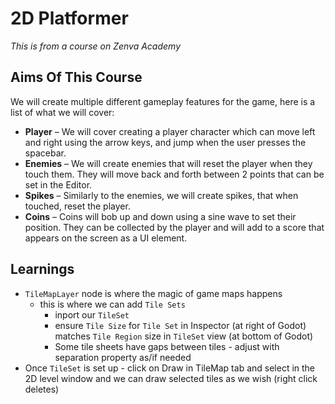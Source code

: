 # 2D Platformer

_This is from a course on Zenva Academy_

## Aims Of This Course

We will create multiple different gameplay features for the game, here is a list of what we will cover:

- **Player** – We will cover creating a player character which can move left and right using the arrow keys, and jump when the user presses the spacebar.
- **Enemies** – We will create enemies that will reset the player when they touch them. They will move back and forth between 2 points that can be set in the Editor.
- **Spikes** – Similarly to the enemies, we will create spikes, that when touched, reset the player.
- **Coins** – Coins will bob up and down using a sine wave to set their position. They can be collected by the player and will add to a score that appears on the screen as a UI element.

## Learnings

- `TileMapLayer` node is where the magic of game maps happens
  - this is where we can add `Tile Sets`
    - inport our `TileSet`
    - ensure `Tile Size` for `Tile Set` in Inspector (at right of Godot) matches `Tile Region` size in `TileSet` view (at bottom of Godot)
    - Some tile sheets have gaps between tiles - adjust with separation property as/if needed
- Once `TileSet` is set up - click on Draw in TileMap tab and select in the 2D level window and we can draw selected tiles as we wish (right click deletes)

